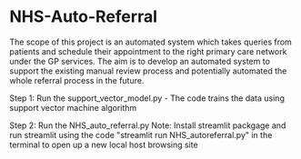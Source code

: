 # NHS-Auto-Referral
The scope of this project is an automated system which takes queries from patients and schedule their appointment to the right primary care network under the GP services. The aim is to develop an automated system to support the existing manual review process and potentially automated the whole referral process in the future.

Step 1: Run the support_vector_model.py - The code trains the data using support vector machine algorithm

Step 2: Run the NHS_auto_referral.py
Note: Install streamlit packgage and run streamlit using the code "streamlit run NHS_autoreferral.py" in the terminal to open up a new local host browsing site
